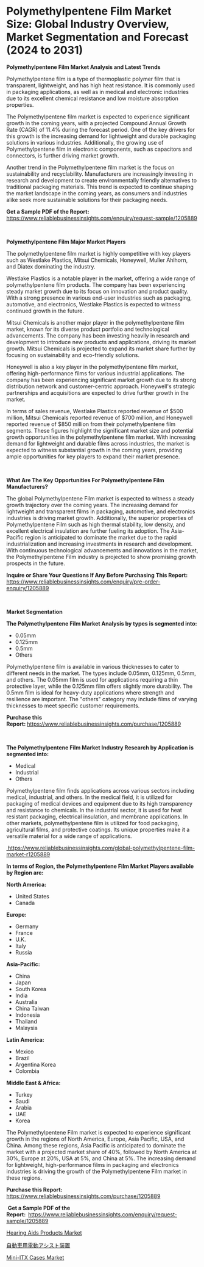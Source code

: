 <p><h1>Polymethylpentene Film Market Size: Global Industry Overview, Market Segmentation and Forecast (2024 to 2031)</h1></p><p><strong>Polymethylpentene Film Market Analysis and Latest Trends</strong></p>
<p><p>Polymethylpentene film is a type of thermoplastic polymer film that is transparent, lightweight, and has high heat resistance. It is commonly used in packaging applications, as well as in medical and electronic industries due to its excellent chemical resistance and low moisture absorption properties.</p><p>The Polymethylpentene film market is expected to experience significant growth in the coming years, with a projected Compound Annual Growth Rate (CAGR) of 11.4% during the forecast period. One of the key drivers for this growth is the increasing demand for lightweight and durable packaging solutions in various industries. Additionally, the growing use of Polymethylpentene film in electronic components, such as capacitors and connectors, is further driving market growth.</p><p>Another trend in the Polymethylpentene film market is the focus on sustainability and recyclability. Manufacturers are increasingly investing in research and development to create environmentally friendly alternatives to traditional packaging materials. This trend is expected to continue shaping the market landscape in the coming years, as consumers and industries alike seek more sustainable solutions for their packaging needs.</p></p>
<p><strong>Get a Sample PDF of the Report:&nbsp;</strong> <a href="https://www.reliablebusinessinsights.com/enquiry/request-sample/1205889">https://www.reliablebusinessinsights.com/enquiry/request-sample/1205889</a></p>
<p>&nbsp;</p>
<p><strong>Polymethylpentene Film Major Market Players</strong></p>
<p><p>The polymethylpentene film market is highly competitive with key players such as Westlake Plastics, Mitsui Chemicals, Honeywell, Muller Ahlhorn, and Diatex dominating the industry. </p><p>Westlake Plastics is a notable player in the market, offering a wide range of polymethylpentene film products. The company has been experiencing steady market growth due to its focus on innovation and product quality. With a strong presence in various end-user industries such as packaging, automotive, and electronics, Westlake Plastics is expected to witness continued growth in the future.</p><p>Mitsui Chemicals is another major player in the polymethylpentene film market, known for its diverse product portfolio and technological advancements. The company has been investing heavily in research and development to introduce new products and applications, driving its market growth. Mitsui Chemicals is projected to expand its market share further by focusing on sustainability and eco-friendly solutions.</p><p>Honeywell is also a key player in the polymethylpentene film market, offering high-performance films for various industrial applications. The company has been experiencing significant market growth due to its strong distribution network and customer-centric approach. Honeywell's strategic partnerships and acquisitions are expected to drive further growth in the market.</p><p>In terms of sales revenue, Westlake Plastics reported revenue of $500 million, Mitsui Chemicals reported revenue of $700 million, and Honeywell reported revenue of $850 million from their polymethylpentene film segments. These figures highlight the significant market size and potential growth opportunities in the polymethylpentene film market. With increasing demand for lightweight and durable films across industries, the market is expected to witness substantial growth in the coming years, providing ample opportunities for key players to expand their market presence.</p></p>
<p>&nbsp;</p>
<p><strong>What Are The Key Opportunities For Polymethylpentene Film Manufacturers?</strong></p>
<p><p>The global Polymethylpentene Film market is expected to witness a steady growth trajectory over the coming years. The increasing demand for lightweight and transparent films in packaging, automotive, and electronics industries is driving market growth. Additionally, the superior properties of Polymethylpentene Film such as high thermal stability, low density, and excellent electrical insulation are further fueling its adoption. The Asia-Pacific region is anticipated to dominate the market due to the rapid industrialization and increasing investments in research and development. With continuous technological advancements and innovations in the market, the Polymethylpentene Film industry is projected to show promising growth prospects in the future.</p></p>
<p><strong>Inquire or Share Your Questions If Any Before Purchasing This Report:</strong> <a href="https://www.reliablebusinessinsights.com/enquiry/pre-order-enquiry/1205889">https://www.reliablebusinessinsights.com/enquiry/pre-order-enquiry/1205889</a></p>
<p>&nbsp;</p>
<p><strong>Market Segmentation</strong></p>
<p><strong>The Polymethylpentene Film Market Analysis by types is segmented into:</strong></p>
<p><ul><li>0.05mm</li><li>0.125mm</li><li>0.5mm</li><li>Others</li></ul></p>
<p><p>Polymethylpentene film is available in various thicknesses to cater to different needs in the market. The types include 0.05mm, 0.125mm, 0.5mm, and others. The 0.05mm film is used for applications requiring a thin protective layer, while the 0.125mm film offers slightly more durability. The 0.5mm film is ideal for heavy-duty applications where strength and resilience are important. The "others" category may include films of varying thicknesses to meet specific customer requirements.</p></p>
<p><strong>Purchase this Report:&nbsp;</strong><a href="https://www.reliablebusinessinsights.com/purchase/1205889">https://www.reliablebusinessinsights.com/purchase/1205889</a></p>
<p>&nbsp;</p>
<p><strong>The Polymethylpentene Film Market Industry Research by Application is segmented into:</strong></p>
<p><ul><li>Medical</li><li>Industrial</li><li>Others</li></ul></p>
<p><p>Polymethylpentene film finds applications across various sectors including medical, industrial, and others. In the medical field, it is utilized for packaging of medical devices and equipment due to its high transparency and resistance to chemicals. In the industrial sector, it is used for heat resistant packaging, electrical insulation, and membrane applications. In other markets, polymethylpentene film is utilized for food packaging, agricultural films, and protective coatings. Its unique properties make it a versatile material for a wide range of applications.</p></p>
<p><a href="https://www.reliablebusinessinsights.com/global-polymethylpentene-film-market-r1205889">&nbsp;https://www.reliablebusinessinsights.com/global-polymethylpentene-film-market-r1205889</a></p>
<p><strong>In terms of Region, the Polymethylpentene Film Market Players available by Region are:</strong></p>
<p>
    <p> <strong> North America: </strong>
        <ul>
            <li>United States</li>
            <li>Canada</li>
        </ul>
        </p> 
    <p> <strong> Europe: </strong>
        <ul>
            <li>Germany</li>
            <li>France</li>
            <li>U.K.</li>
            <li>Italy</li>
            <li>Russia</li>
        </ul>
        </p> 
    <p> <strong> Asia-Pacific: </strong>
        <ul>
            <li>China</li>
            <li>Japan</li>
            <li>South Korea</li>
            <li>India</li>
            <li>Australia</li>
            <li>China Taiwan</li>
            <li>Indonesia</li>
            <li>Thailand</li>
            <li>Malaysia</li>
        </ul>
        </p> 
    <p> <strong> Latin America: </strong>
        <ul>
            <li>Mexico</li>
            <li>Brazil</li>
            <li>Argentina Korea</li>
            <li>Colombia</li>
        </ul>
        </p> 
    <p> <strong> Middle East & Africa: </strong>
        <ul>
            <li>Turkey</li>
            <li>Saudi</li>
            <li>Arabia</li>
            <li>UAE</li>
            <li>Korea</li>
        </ul>
    </p>
    </p>
<p><p>The Polymethylpentene Film market is expected to experience significant growth in the regions of North America, Europe, Asia Pacific, USA, and China. Among these regions, Asia Pacific is anticipated to dominate the market with a projected market share of 40%, followed by North America at 30%, Europe at 20%, USA at 5%, and China at 5%. The increasing demand for lightweight, high-performance films in packaging and electronics industries is driving the growth of the Polymethylpentene Film market in these regions.</p></p>
<p><strong>Purchase this Report: </strong><a href="https://www.reliablebusinessinsights.com/purchase/1205889">https://www.reliablebusinessinsights.com/purchase/1205889</a></p>
<p>&nbsp;<strong>Get a Sample PDF of the Report:&nbsp;&nbsp;</strong><a href="https://www.reliablebusinessinsights.com/enquiry/request-sample/1205889">https://www.reliablebusinessinsights.com/enquiry/request-sample/1205889</a></p>
<p><strong></strong></p>
<p><p><a href="https://view.publitas.com/reportprime-1/hearing-aids-products-market-size-is-growing-at-cagr-of-11-5-this-report-covers-analysis-by-market-segmentation-growth-and-forecast-2024-2031/">Hearing Aids Products Market</a></p><p><a href="https://github.com/leigh4852023/Market-Research-Report-List-2/blob/main/540823096569.md">自動車用電動アシスト装置</a></p><p><a href="https://issuu.com/reportprime-2/docs/mini-itx-cases-market-size-2030.pptx">Mini-ITX Cases Market</a></p></p>